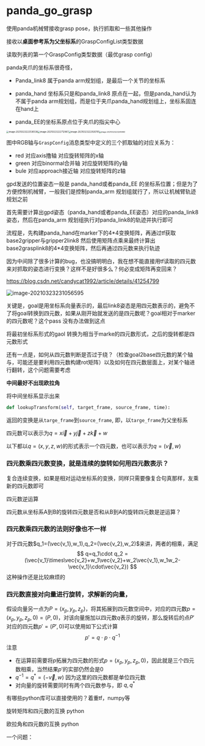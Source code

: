 # panda_go_grasp
使用panda机械臂接收grasp pose，执行抓取和一些其他操作

接收以**桌面参考系为父坐标系**的GraspConfigList类型数据

读取列表的第一个GraspConfig类型数据（最优grasp config）





panda夹爪的坐标系很奇怪，

- Panda_link8 属于panda arm规划组，是最后一个关节的坐标系

- panda_hand 坐标系只是和panda_link8 原点在一起，但是panda_hand认为不属于panda arm规划组，而是位于夹爪panda_hand规划组上，坐标系固连在hand上

- panda_EE的坐标系原点位于夹爪的指尖中心



<img src="/home/wgk/.config/Typora/typora-user-images/image-20210323222536538.png" alt="image-20210323222536538" style="zoom: 40%;" /><img src="/home/wgk/.config/Typora/typora-user-images/image-20210323222712987.png" alt="image-20210323222712987" style="zoom: 40%;" /><img src="/home/wgk/.config/Typora/typora-user-images/image-20210323222920761.png" alt="image-20210323222920761" style="zoom: 40%;" /><img src="/home/wgk/.config/Typora/typora-user-images/image-20210323223249480.png" alt="image-20210323223249480" style="zoom:33%;" />



图中RGB轴与`GraspConfig`消息类型中定义的三个抓取轴的对应关系为：

- red          对应axis撸轴     对应旋转矩阵的x轴   
- green       对应binormal合并轴        对应旋转矩阵的y轴   
- bule    对应approach接近轴        对应旋转矩阵的z轴   



gpd发送的位置姿态一般是 panda_hand或者panda_EE 的坐标系位置；但是为了方便控制机械臂，一般我们是控制panda_arm 规划组就行了，所以让机械臂轨迹规划之前

首先需要计算出gpd姿态（panda_hand或者panda_EE姿态）对应的panda_link8姿态，然后在panda_arm 规划组执行对panda_link8的轨迹并执行即可





流程是，先构建panda_hand在marker下的4\*4变换矩阵，再通过tf获取base2gripper与gripper2link8  然后使用矩阵点乘来最终计算出  base2grasplink8的4\*4变换矩阵，然后再通过四元数来执行轨迹



因为中间除了很多计算的bug，也没搞明明白，我在想不能直接用tf读取的四元数来对抓取的姿态进行变换？这样不是好很多么？何必变成矩阵再变回来？

https://blog.csdn.net/candycat1992/article/details/41254799

![image-20210323231056595](/home/wgk/.config/Typora/typora-user-images/image-20210323231056595.png)







关键是，goal是用坐标系向量表示的，最后link8姿态是用四元数表示的，避免不了将goal转换到四元数，如果从刚开始就发送的是四元数呢？goal相对于marker的四元数呢？这个pass 没有办法做到这点

将最初坐标系形式的gaol 转换为相当于marke的四元数形式，之后的旋转都是四元数形式







还有一点是，如何从四元数判断是否过于绕？（检查goal2base四元数的某个轴与，可能还是要利用四元数构建rot矩阵）以及如何在四元数层面上，对某个轴进行翻转，这个问题需要考虑



**中间最好不出现欧拉角**

将中间坐标系显示出来





```python
def lookupTransform(self, target_frame, source_frame, time):
```

返回的变换是从`targe_frame`到`source_frame`, 即，以`targe_frame`为父坐标系









四元数可以表示为$q=x\vec{i}+y\vec{j}+z\vec{k}+w$

以下都以$q=(x,y,z,w)$的形式表示一个四元数，也可以表示为$q=(\vec{v},w )$



### 四元数乘四元数变换，就是连续的旋转如何用四元数表示？

复合连续变换，如果是相对运动坐标系的变换，同样只需要像复合句真那样，友乘新的四元数即可



四元数逆运算

四元数从坐标系A到B的旋转四元数是否和从B到A的旋转四元数是逆运算？



### 四元数乘四元数的法则好像也不一样

对于四元数$q_1=(\vec{v_1},w_1),q_2=(\vec{v_2},w_2)$来讲，两者的相乘，满足
$$
q=q_1\cdot q_2 =(\vec{v_1}\times\vec{v_2}+w_1\vec{v_2}+w_2\vec{v_1},w_1w_2-\vec{v_1}\cdot\vec{v_2})
$$
这种操作还是比较麻烦的





### 四元数直接对向量进行旋转，求解新的向量，

假设向量另一点为$P=(x_p,y_p,z_p)$，将其拓展到四元数空间中，对应的四元数$p=(x_p,y_p,z_p,0)=(P,0)$，对该向量施加以四元数$q$表示的旋转，那么旋转后的点$P'$对应的四元数$p'=(P',0)$可以使用如下公式计算
$$
p'=q\cdot p\cdot q^{-1}
$$
注意

- 在运算前需要将$p$拓展为四元数的形式$p=(x_p,y_p,z_p,0)$，因此就是三个四元数相乘，当然结果$p'$的实部仍然会是0
- $q^{-1}=q^*=(-\vec{v},w)$     因为这里的四元数都是单位四元数
- 对向量的旋转需要同时有两个四元数参与，即  $q,q^*$







有哪些python库可以直接使用的？着重tf，numpy等



旋转矩阵和四元数的互换  python

欧拉角和四元数的互换 python







一个问题：

